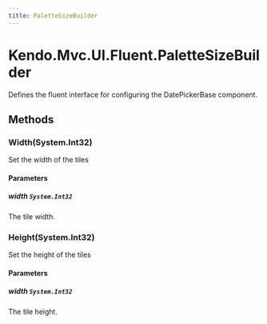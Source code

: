 ```yaml
---
title: PaletteSizeBuilder
---
```


# Kendo.Mvc.UI.Fluent.PaletteSizeBuilder
Defines the fluent interface for configuring the DatePickerBase component.




## Methods


### Width(System.Int32)
Set the width of the tiles


#### Parameters

##### width `System.Int32`
The tile width.





### Height(System.Int32)
Set the height of the tiles


#### Parameters

##### width `System.Int32`
The tile height.






